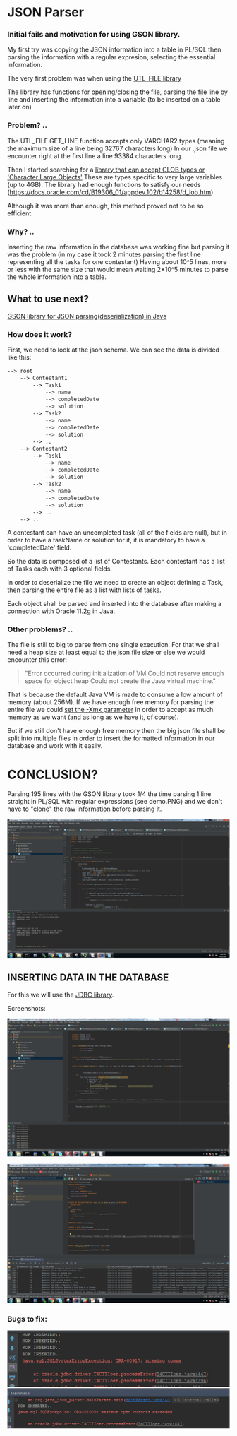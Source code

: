 # JSON Parser

### Initial fails and motivation for using GSON library.

My first try was copying the JSON information into a table in PL/SQL
then parsing the information with a regular expresion, selecting the essential information.


The very first problem was when using the [UTL_FILE library](https://docs.oracle.com/cd/B19306_01/appdev.102/b14258/u_file.htm#BABDEJDH)

The library has functions for opening/closing the file, parsing the file line by line and inserting the information into a variable (to be inserted on a table later on)

### Problem? .. 
The UTL_FILE.GET_LINE function accepts only VARCHAR2 types (meaning the maximum size of a line being 32767 characters long)
In our .json file we encounter right at the first line a line 93384 characters long.


Then I started searching for a [library that can accept CLOB types or 'Character Large Objects'](http://www.orafaq.com/wiki/CLOB)
These are types specific to very large variables (up to 4GB).
The library had enough functions to satisfy our needs (https://docs.oracle.com/cd/B19306_01/appdev.102/b14258/d_lob.htm)

Although it was more than enough, this method proved not to be so efficient.

### Why? ..
Inserting the raw information in the database was working fine but parsing it was the problem
(in my case it took 2 minutes parsing the first line representing all the tasks for one contestant)
Having about 10^5 lines, more or less with the same size that would mean waiting 2*10^5 minutes to parse the whole information into a table.



## What to use next? 
[GSON library for JSON parsing(deserialization) in Java](https://github.com/google/gson)

### How does it work? 
First, we need to look at the json schema. We can see the data is divided like this:

    --> root
        --> Contestant1
            --> Task1
                --> name
                --> completedDate
                --> solution
            --> Task2
                --> name
                --> completedDate
                --> solution
            --> ..
        --> Contestant2
            --> Task1
                --> name
                --> completedDate
                --> solution
            --> Task2
                --> name
                --> completedDate
                --> solution
            --> ..
        --> ..

A contestant can have an uncompleted task (all of the fields are null), 
but in order to have a taskName or solution for it, it is mandatory to have a 'completedDate' field.


So the data is composed of a list of Contestants.
Each contestant has a list of Tasks each with 3 optional fields.

In order to deserialize the file we need to create an object defining a Task,
then parsing the entire file as a list with lists of tasks.

Each object shall be parsed and inserted into the database after making a connection with Oracle 11.2g in Java.


### Other problems? ..
The file is still to big to parse from one single execution.
For that we shall need a heap size at least equal to the json file size or else we would encounter this error:

> "Error occurred during initialization of VM
> Could not reserve enough space for object heap
> Could not create the Java virtual machine."

That is because the default Java VM is made to consume a low amount of memory (about 256M).
If we have enough free memory for parsing the entire file we could [set the -Xmx parameter](http://alvinalexander.com/blog/post/java/java-xmx-xms-memory-heap-size-control) 
in order to accept as much memory as we want (and as long as we have it, of course).

But if we still don't have enough free memory then the big json file shall be split into multiple files
in order to insert the formatted information in our database and work with it easily.

# CONCLUSION?
Parsing 195 lines with the GSON library took 1/4 the time parsing 1 line 
straight in PL/SQL with regular expressions (see demo.PNG) and we don't have
to "clone" the raw information before parsing it.

![demo.PNG](/_java-json-parser/demo.PNG?raw=true "demo.PNG")


## INSERTING DATA IN THE DATABASE
For this we will use the [JDBC library](http://www.oracle.com/technetwork/apps-tech/jdbc-112010-090769.html).

Screenshots:

![insert.PNG](/_java-json-parser/insert.PNG?raw=true "insert.PNG")

![query.PNG](/_java-json-parser/query.PNG?raw=true "query.PNG")


### Bugs to fix:

![problem1.PNG](/_java-json-parser/problem1.PNG?raw=true "problem1.PNG")
![problem2.PNG](/_java-json-parser/problem2.PNG?raw=true "problem2.PNG")

